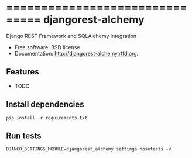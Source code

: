 ===============================
djangorest-alchemy
===============================

Django REST Framework and SQLAlchemy integration

* Free software: BSD license
* Documentation: http://djangorest-alchemy.rtfd.org.

Features
--------

* TODO

Install dependencies
--------------------
```
pip install -r requirements.txt
```

Run tests
---------
```
DJANGO_SETTINGS_MODULE=djangorest_alchemy.settings nosetests -v
```



